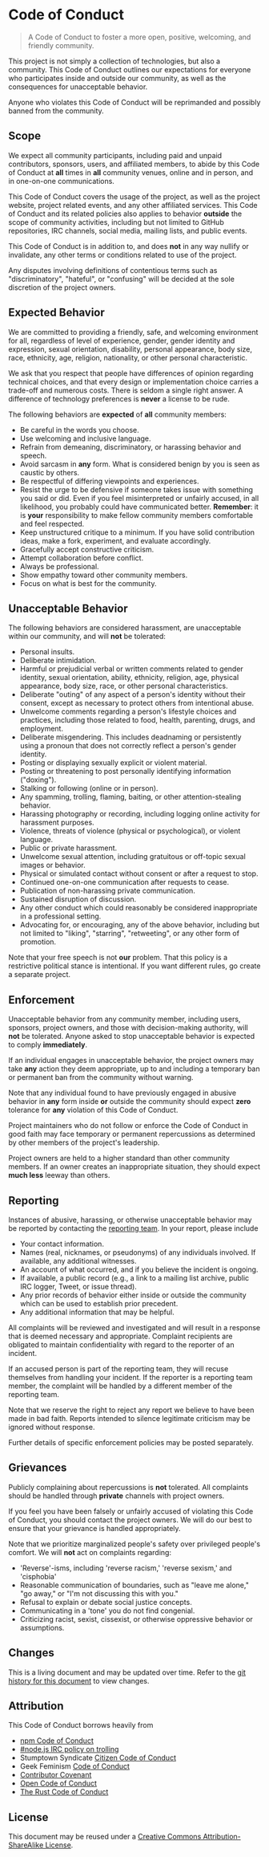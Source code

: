 Code of Conduct
===

> A Code of Conduct to foster a more open, positive, welcoming, and friendly community.

This project is not simply a collection of technologies, but also a community. This Code of Conduct outlines our expectations for everyone who participates inside and outside our community, as well as the consequences for unacceptable behavior.

Anyone who violates this Code of Conduct will be reprimanded and possibly banned from the community.


## Scope

We expect all community participants, including paid and unpaid contributors, sponsors, users, and affiliated members, to abide by this Code of Conduct at __all__ times in __all__ community venues, online and in person, and in one-on-one communications.

This Code of Conduct covers the usage of the project, as well as the project website, project related events, and any other affiliated services. This Code of Conduct and its related policies also applies to behavior __outside__ the scope of community activities, including but not limited to GitHub repositories, IRC channels, social media, mailing lists, and public events.

This Code of Conduct is in addition to, and does __not__ in any way nullify or invalidate, any other terms or conditions related to use of the project.

Any disputes involving definitions of contentious terms such as "discriminatory", "hateful", or "confusing" will be decided at the sole discretion of the project owners.


## Expected Behavior

We are committed to providing a friendly, safe, and welcoming environment for all, regardless of level of experience, gender, gender identity and expression, sexual orientation, disability, personal appearance, body size, race, ethnicity, age, religion, nationality, or other personal characteristic.

We ask that you respect that people have differences of opinion regarding technical choices, and that every design or implementation choice carries a trade-off and numerous costs. There is seldom a single right answer. A difference of technology preferences is __never__ a license to be rude.

The following behaviors are __expected__ of __all__ community members:

* Be careful in the words you choose.
* Use welcoming and inclusive language.
* Refrain from demeaning, discriminatory, or harassing behavior and speech.
* Avoid sarcasm in __any__ form. What is considered benign by you is seen as caustic by others. 
* Be respectful of differing viewpoints and experiences.
* Resist the urge to be defensive if someone takes issue with something you said or did. Even if you feel misinterpreted or unfairly accused, in all likelihood, you probably could have communicated better. __Remember__: it is __your__ responsibility to make fellow community members comfortable and feel respected.
* Keep unstructured critique to a minimum. If you have solid contribution ideas, make a fork, experiment, and evaluate accordingly.
* Gracefully accept constructive criticism.
* Attempt collaboration before conflict.
* Always be professional.
* Show empathy toward other community members.
* Focus on what is best for the community.


## Unacceptable Behavior

The following behaviors are considered harassment, are unacceptable within our community, and will __not__ be tolerated:

* Personal insults.
* Deliberate intimidation.
* Harmful or prejudicial verbal or written comments related to gender identity, sexual orientation, ability, ethnicity, religion, age, physical appearance, body size, race, or other personal characteristics.
* Deliberate "outing" of any aspect of a person's identity without their consent, except as necessary to protect others from intentional abuse.
* Unwelcome comments regarding a person's lifestyle choices and practices, including those related to food, health, parenting, drugs, and employment.
* Deliberate misgendering. This includes deadnaming or persistently using a pronoun that does not correctly reflect a person's gender identity.
* Posting or displaying sexually explicit or violent material.
* Posting or threatening to post personally identifying information ("doxing").
* Stalking or following (online or in person).
* Any spamming, trolling, flaming, baiting, or other attention-stealing behavior.
* Harassing photography or recording, including logging online activity for harassment purposes.
* Violence, threats of violence (physical or psychological), or violent language.
* Public or private harassment.
* Unwelcome sexual attention, including gratuitous or off-topic sexual images or behavior.
* Physical or simulated contact without consent or after a request to stop.
* Continued one-on-one communication after requests to cease.
* Publication of non-harassing private communication.
* Sustained disruption of discussion.
* Any other conduct which could reasonably be considered inappropriate in a
  professional setting.
* Advocating for, or encouraging, any of the above behavior, including but not limited to "liking", "starring", "retweeting", or any other form of promotion.

Note that your free speech is not __our__ problem. That this policy is a restrictive political stance is intentional. If you want different rules, go create a separate project.


## Enforcement

Unacceptable behavior from any community member, including users, sponsors, project owners, and those with decision-making authority, will __not__ be tolerated. Anyone asked to stop unacceptable behavior is expected to comply __immediately__.

If an individual engages in unacceptable behavior, the project owners may take __any__ action they deem appropriate, up to and including a temporary ban or permanent ban from the community without warning.

Note that any individual found to have previously engaged in abusive behavior in __any__ form inside __or__ outside the community should expect __zero__ tolerance for __any__ violation of this Code of Conduct.

Project maintainers who do not follow or enforce the Code of Conduct in good faith may face temporary or permanent repercussions as determined by other members of the project's leadership.

Project owners are held to a higher standard than other community members. If an owner creates an inappropriate situation, they should expect __much less__ leeway than others.


## Reporting

Instances of abusive, harassing, or otherwise unacceptable behavior may be
reported by contacting the [reporting team][reporting]. In your report, please include

* Your contact information.
* Names (real, nicknames, or pseudonyms) of any individuals involved. If available, any additional witnesses.
* An account of what occurred, and if you believe the incident is ongoing.
* If available, a public record (e.g., a link to a mailing list archive, public IRC logger, Tweet, or issue thread).
* Any prior records of behavior either inside or outside the community which can be used to establish prior precedent.
* Any additional information that may be helpful.

All complaints will be reviewed and investigated and will result in a response that is deemed necessary and appropriate. Complaint recipients are obligated to maintain confidentiality with regard to the reporter of an incident. 

If an accused person is part of the reporting team, they will recuse themselves from handling your incident. If the reporter is a reporting team member, the complaint will be handled by a different member of the reporting team.

Note that we reserve the right to reject any report we believe to have been made in bad faith. Reports intended to silence legitimate criticism may be ignored without response.

Further details of specific enforcement policies may be posted separately.


## Grievances

Publicly complaining about repercussions is __not__ tolerated. All complaints should be handled through __private__ channels with project owners.

If you feel you have been falsely or unfairly accused of violating this Code of Conduct, you should contact the project owners. We will do our best to ensure that your grievance is handled appropriately.

Note that we prioritize marginalized people's safety over privileged people's comfort. We will __not__ act on complaints regarding:

* 'Reverse'-isms, including 'reverse racism,' 'reverse sexism,' and 'cisphobia'
* Reasonable communication of boundaries, such as "leave me alone," "go away," or "I'm not discussing this with you."
* Refusal to explain or debate social justice concepts.
* Communicating in a 'tone' you do not find congenial.
* Criticizing racist, sexist, cissexist, or otherwise oppressive behavior or assumptions.


## Changes

This is a living document and may be updated over time. Refer to the [git history for this document][git-history] to view changes.


## Attribution

This Code of Conduct borrows heavily from 

* [npm Code of Conduct][npm-code-of-conduct]
* [#node.js IRC policy on trolling][nodejs-irc]
* Stumptown Syndicate [Citizen Code of Conduct][citizen-code-of-conduct]
* Geek Feminism [Code of Conduct][geek-feminism-code-of-conduct]
* [Contributor Covenant][contributor-covenant]
* [Open Code of Conduct][open-code-of-conduct]
* [The Rust Code of Conduct][rust-code-of-conduct]


## License

This document may be reused under a [Creative Commons Attribution-ShareAlike License][license].



[git-history]: https://github.com/stdlib-js/stdlib/commits/master/.github/CODE_OF_CONDUCT.md

[npm-code-of-conduct]: https://www.npmjs.com/policies/conduct
[nodejs-irc]: http://blog.izs.me/post/30036893703/policy-on-trolling
[citizen-code-of-conduct]: http://citizencodeofconduct.org/
[geek-feminism-code-of-conduct]: https://geekfeminism.org/about/code-of-conduct/
[contributor-covenant]: http://contributor-covenant.org/version/1/4/code_of_conduct.md
[open-code-of-conduct]: http://todogroup.org/opencodeofconduct/
[rust-code-of-conduct]: https://www.rust-lang.org/conduct.html

[license]: https://creativecommons.org/licenses/by-sa/4.0/

[reporting]: mailto:kgryte@gmail.com
